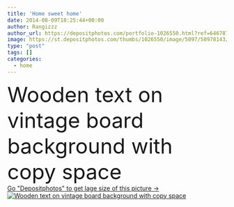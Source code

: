 ```yaml
---
title: 'Home sweet home'
date: 2014-08-09T18:25:44+00:00
author: Rangizzz
author_url: https://depositphotos.com/portfolio-1026550.html?ref=64678756
image: https://st.depositphotos.com/thumbs/1026550/image/5097/50978143/api_thumb_450.jpg?forcejpeg=true
type: "post"
tags: []
categories: 
  - home
---
```

<div aling="center">
            <font size="60"> Wooden text on vintage board background with copy space</font>   
</div>
<div>
    <a href='https://st.depositphotos.com/thumbs/1026550/image/5097/50978143/api_thumb_450.jpg?forcejpeg=true?ref=64678756' target=_blank > Go "Depositphotos" to get lage size of this picture ->
        <img href='https://st.depositphotos.com/thumbs/1026550/image/5097/50978143/api_thumb_450.jpg?forcejpeg=true?ref=64678756' src='https://st.depositphotos.com/1026550/5097/i/950/depositphotos_50978143-stock-photo-home-sweet-home.jpg?forcejpeg=true' alt='Wooden text on vintage board background with copy space' >
    </a>
</div>
